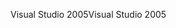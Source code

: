 <span data-ttu-id="af4be-101">Visual Studio 2005</span><span class="sxs-lookup"><span data-stu-id="af4be-101">Visual Studio 2005</span></span>